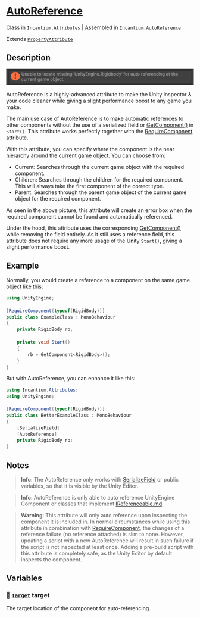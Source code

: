 ﻿# [AutoReference](../Runtime/AutoReference.cs)

Class in `Incantium.Attributes` | Assembled in [`Incantium.AutoReference`](../README.md)

Extends [`PropertyAttribute`](https://docs.unity3d.com/ScriptReference/PropertyAttribute.html)

## Description

![AutoReference](../Images~/AutoReference.png)

AutoReference is a highly-advanced attribute to make the Unity inspector & your code cleaner while giving a slight
performance boost to any game you make.

The main use case of AutoReference is to make automatic references to other components without the use of a serialized
field or [GetComponent()](https://docs.unity3d.com/6000.0/Documentation/ScriptReference/GameObject.GetComponent.html) 
in `Start()`. This attribute works perfectly together with the 
[RequireComponent](https://docs.unity3d.com/6000.0/Documentation/ScriptReference/RequireComponent.html) attribute.

With this attribute, you can specify where the component is the near [hierarchy](Target.md) around the current game 
object. You can choose from:

- Current: Searches through the current game object with the required component.
- Children: Searches through the children for the required component. This will always take the first component of the
  correct type.
- Parent. Searches through the parent game object of the current game object for the required component.

As seen in the above picture, this attribute will create an error box when the required component cannot be found and
automatically referenced.

Under the hood, this attribute uses the corresponding 
[GetComponent()](https://docs.unity3d.com/6000.0/Documentation/ScriptReference/GameObject.GetComponent.html) while
removing the field entirely. As it still uses a reference field, this attribute does not require any more usage of the
Unity `Start()`, giving a slight performance boost.

## Example

Normally, you would create a reference to a component on the same game object like this:

```csharp
using UnityEngine;

[RequireComponent(typeof(RigidBody))]
public class ExampleClass : MonoBehaviour
{
    private RigidBody rb;
    
    private void Start() 
    {
        rb = GetComponent<RigidBody>();
    }
}
```

But with AutoReference, you can enhance it like this:

```csharp
using Incantium.Attributes;
using UnityEngine;

[RequireComponent(typeof(RigidBody))]
public class BetterExampleClass : MonoBehaviour
{
    [SerializeField]
    [AutoReference]
    private RigidBody rb;
}
```

## Notes

> **Info**: The AutoReference only works with 
> [SerializeField](https://docs.unity3d.com/6000.0/Documentation/ScriptReference/SerializeField.html) or public 
> variables, so that it is visible by the Unity Editor.

> **Info**: AutoReference is only able to auto reference UnityEngine Component or classes that implement 
> [IReferenceable.md](IReferenceable.md).

> **Warning**: This attribute will only auto reference upon inspecting the component it is included in. In normal 
> circumstances while using this attribute in combination with
> [RequireComponent](https://docs.unity3d.com/6000.0/Documentation/ScriptReference/RequireComponent.html), the changes
> of a reference failure (no reference attached) is slim to none. However, updating a script with a new AutoReference
> will result in such failure if the script is not inspected at least once. Adding a pre-build script with this 
> attribute is completely safe, as the Unity Editor by default inspects the component.

## Variables

### :green_book: [`Target`](Target.md) target

The target location of the component for auto-referencing.
